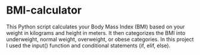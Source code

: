 # BMI-calculator
 This Python script calculates your Body Mass Index (BMI) based on your weight in kilograms and height in meters. It then categorizes the BMI into underweight, normal weight, overweight, or obese categories. In this project I used the input() function and conditional statements (if, elif, else).
